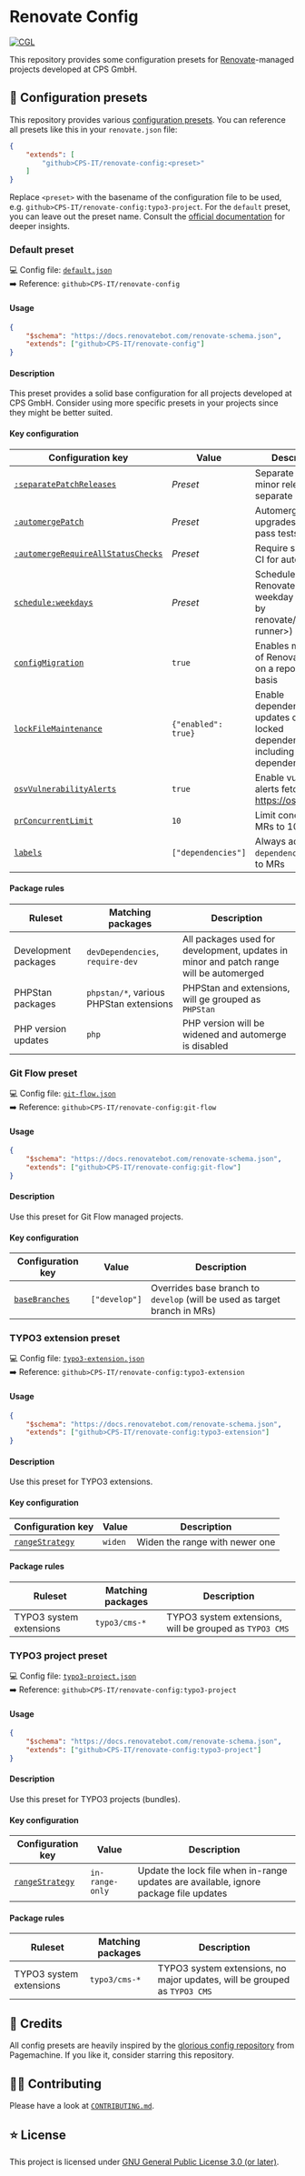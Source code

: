 # Renovate Config

[![CGL](https://img.shields.io/github/actions/workflow/status/CPS-IT/renovate-config/cgl.yaml?label=cgl&logo=github)](https://github.com/CPS-IT/renovate-config/actions/workflows/cgl.yaml)

This repository provides some configuration presets for [Renovate][1]-managed projects
developed at CPS GmbH.

## 🚢 Configuration presets

This repository provides various [configuration presets][2]. You can reference all presets
like this in your `renovate.json` file:

```json
{
    "extends": [
        "github>CPS-IT/renovate-config:<preset>"
    ]
}
```

Replace `<preset>` with the basename of the configuration file to be used, e.g.
`github>CPS-IT/renovate-config:typo3-project`. For the `default` preset, you can leave out
the preset name. Consult the [official documentation][3] for deeper insights.

### Default preset

💻 Config file: [`default.json`](default.json)\
➡️ Reference: `github>CPS-IT/renovate-config`

#### Usage

```json
{
    "$schema": "https://docs.renovatebot.com/renovate-schema.json",
    "extends": ["github>CPS-IT/renovate-config"]
}
```

#### Description

This preset provides a solid base configuration for all projects developed at CPS GmbH.
Consider using more specific presets in your projects since they might be better suited.

#### Key configuration

| Configuration key                       | Value               | Description                                                                             |
|-----------------------------------------|---------------------|-----------------------------------------------------------------------------------------|
| [`:separatePatchReleases`][4]           | _Preset_            | Separate patch and minor releases into separate MRs                                     |
| [`:automergePatch`][14]                 | _Preset_            | Automerge patch upgrades if they pass tests                                             |
| [`:automergeRequireAllStatusChecks`][5] | _Preset_            | Require successful CI for auto-merge                                                    |
| [`schedule:weekdays`][6]                | _Preset_            | Schedule one Renovate run per weekday (triggered by renovate/renovate-runner>)          |
| [`configMigration`][7]                  | `true`              | Enables migration of Renovate config on a repository basis                              |
| [`lockFileMaintenance`][8]              | `{"enabled": true}` | Enable dependency updates of all locked dependencies, including transitive dependencies |
| [`osvVulnerabilityAlerts`][9]           | `true`              | Enable vulnerability alerts fetched from https://osv.dev                                |
| [`prConcurrentLimit`][10]               | `10`                | Limit concurrent MRs to 10                                                              |
| [`labels`][11]                          | `["dependencies"]`  | Always add `dependencies` label to MRs                                                  |

#### Package rules

| Ruleset              | Matching packages                       | Description                                                                            |
|----------------------|-----------------------------------------|----------------------------------------------------------------------------------------|
| Development packages | `devDependencies`, `require-dev`        | All packages used for development, updates in minor and patch range will be automerged |
| PHPStan packages     | `phpstan/*`, various PHPStan extensions | PHPStan and extensions, will ge grouped as `PHPStan`                                   |
| PHP version updates  | `php`                                   | PHP version will be widened and automerge is disabled                                  |

### Git Flow preset

💻 Config file: [`git-flow.json`](git-flow.json)\
➡️ Reference: `github>CPS-IT/renovate-config:git-flow`

#### Usage

```json
{
    "$schema": "https://docs.renovatebot.com/renovate-schema.json",
    "extends": ["github>CPS-IT/renovate-config:git-flow"]
}
```

#### Description

Use this preset for Git Flow managed projects.

#### Key configuration

| Configuration key    | Value           | Description                                                               |
|----------------------|-----------------|---------------------------------------------------------------------------|
| [`baseBranches`][12] | `["develop"]`   | Overrides base branch to `develop` (will be used as target branch in MRs) |

### TYPO3 extension preset

💻 Config file: [`typo3-extension.json`](typo3-extension.json)\
➡️ Reference: `github>CPS-IT/renovate-config:typo3-extension`

#### Usage

```json
{
    "$schema": "https://docs.renovatebot.com/renovate-schema.json",
    "extends": ["github>CPS-IT/renovate-config:typo3-extension"]
}
```

#### Description

Use this preset for TYPO3 extensions.

#### Key configuration

| Configuration key     | Value   | Description                    |
|-----------------------|---------|--------------------------------|
| [`rangeStrategy`][13] | `widen` | Widen the range with newer one |

#### Package rules

| Ruleset                 | Matching packages | Description                                             |
|-------------------------|-------------------|---------------------------------------------------------|
| TYPO3 system extensions | `typo3/cms-*`     | TYPO3 system extensions, will be grouped as `TYPO3 CMS` |

### TYPO3 project preset

💻 Config file: [`typo3-project.json`](typo3-project.json)\
➡️ Reference: `github>CPS-IT/renovate-config:typo3-project`

#### Usage

```json
{
    "$schema": "https://docs.renovatebot.com/renovate-schema.json",
    "extends": ["github>CPS-IT/renovate-config:typo3-project"]
}
```

#### Description

Use this preset for TYPO3 projects (bundles).

#### Key configuration

| Configuration key     | Value           | Description                                                                           |
|-----------------------|-----------------|---------------------------------------------------------------------------------------|
| [`rangeStrategy`][13] | `in-range-only` | Update the lock file when in-range updates are available, ignore package file updates |

#### Package rules

| Ruleset                 | Matching packages | Description                                                               |
|-------------------------|-------------------|---------------------------------------------------------------------------|
| TYPO3 system extensions | `typo3/cms-*`     | TYPO3 system extensions, no major updates, will be grouped as `TYPO3 CMS` |

## 💎 Credits

All config presets are heavily inspired by the [glorious config repository][99] from
Pagemachine. If you like it, consider starring this repository.

## 🧑‍💻 Contributing

Please have a look at [`CONTRIBUTING.md`](CONTRIBUTING.md).

## ⭐ License

This project is licensed under [GNU General Public License 3.0 (or later)](LICENSE).



[1]: https://github.com/renovatebot/renovate
[2]: https://docs.renovatebot.com/config-presets/
[3]: https://docs.renovatebot.com/config-presets/#github
[4]: https://docs.renovatebot.com/presets-default/#separatepatchreleases
[5]: https://docs.renovatebot.com/presets-default/#automergerequireallstatuschecks
[6]: https://docs.renovatebot.com/presets-schedule/#scheduleweekdays
[7]: https://docs.renovatebot.com/configuration-options/#configmigration
[8]: https://docs.renovatebot.com/configuration-options/#lockfilemaintenance
[9]: https://docs.renovatebot.com/configuration-options/#osvvulnerabilityalerts
[10]: https://docs.renovatebot.com/configuration-options/#prconcurrentlimit
[11]: https://docs.renovatebot.com/configuration-options/#labels
[12]: https://docs.renovatebot.com/configuration-options/#basebranches
[13]: https://docs.renovatebot.com/configuration-options/#rangestrategy
[14]: https://docs.renovatebot.com/presets-default/#automergepatch
[99]: https://github.com/pagemachine/renovate-config
